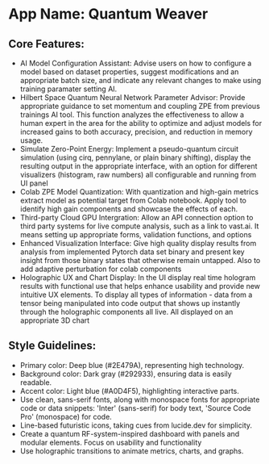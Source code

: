 # **App Name**: Quantum Weaver

## Core Features:

- AI Model Configuration Assistant: Advise users on how to configure a model based on dataset properties, suggest modifications and an appropriate batch size, and indicate any relevant changes to make using training paramater setting AI.
- Hilbert Space Quantum Neural Network Parameter Advisor: Provide appropriate guidance to set momentum and coupling ZPE from previous trainings AI tool. This function analyzes the effectiveness to allow a human expert in the area for the ability to optimize and adjust models for increased gains to both accuracy, precision, and reduction in memory usage.
- Simulate Zero-Point Energy: Implement a pseudo-quantum circuit simulation (using cirq, pennylane, or plain binary shifting), display the resulting output in the appropriate interface, with an option for different visualizers (histogram, raw numbers) all configurable and running from UI panel
- Colab ZPE Model Quantization: With quantization and high-gain metrics extract model as potential target from Colab notebook. Apply tool to identify high gain components and showcase the effects of each.
- Third-party Cloud GPU Intergration: Allow an API connection option to third party systems for live compute analysis, such as a link to vast.ai. It means setting up appropriate forms, validation functions, and options
- Enhanced Visualization Interface: Give high quality display results from analysis from implemented Pytorch data set binary and present key insight from those binary states that otherwise remain untapped. Also to add adaptive perturbation for colab components
- Holographic UX and Chart Display: In the UI display real time hologram results with functional use that helps enhance usability and provide new intuitive UX elements. To display all types of information - data from a tensor being manipulated into code output that shows up instantly through the holographic components all live. All displayed on an appropriate 3D chart

## Style Guidelines:

- Primary color: Deep blue (#2E479A), representing high technology.
- Background color: Dark gray (#292933), ensuring data is easily readable.
- Accent color: Light blue (#A0D4F5), highlighting interactive parts.
- Use clean, sans-serif fonts, along with monospace fonts for appropriate code or data snippets: 'Inter' (sans-serif) for body text, 'Source Code Pro' (monospace) for code.
- Line-based futuristic icons, taking cues from lucide.dev for simplicity.
- Create a quantum RF-system-inspired dashboard with panels and modular elements. Focus on usability and functionality
- Use holographic transitions to animate metrics, charts, and graphs.